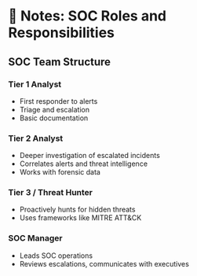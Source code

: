 # 🧠 Notes: SOC Roles and Responsibilities

## SOC Team Structure

### Tier 1 Analyst
- First responder to alerts
- Triage and escalation
- Basic documentation

### Tier 2 Analyst
- Deeper investigation of escalated incidents
- Correlates alerts and threat intelligence
- Works with forensic data

### Tier 3 / Threat Hunter
- Proactively hunts for hidden threats
- Uses frameworks like MITRE ATT&CK

### SOC Manager
- Leads SOC operations
- Reviews escalations, communicates with executives
